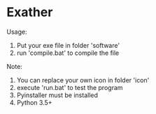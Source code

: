 # Exather

Usage:
1. Put your exe file in folder 'software'
2. run 'compile.bat' to compile the file

Note:
1. You can replace your own icon in folder 'icon'
2. execute 'run.bat' to test the program
3. Pyinstaller must be installed
4. Python 3.5+
